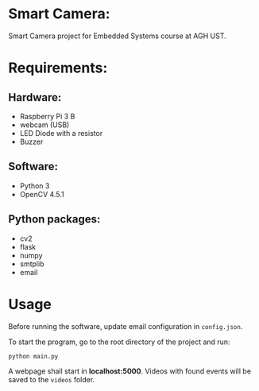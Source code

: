 # Smart Camera:
Smart Camera project for Embedded Systems course at AGH UST.

# Requirements:

## Hardware:
- Raspberry Pi 3 B
- webcam (USB)
- LED Diode with a resistor
- Buzzer

## Software:
- Python 3
- OpenCV 4.5.1

## Python packages:
- cv2
- flask
- numpy
- smtplib
- email

# Usage
Before running the software, update email configuration in `config.json`.

To start the program, go to the root directory of the project and run:
```
python main.py
```
A webpage shall start in **localhost:5000**. Videos with found events will be saved to the `videos` folder.
